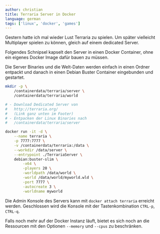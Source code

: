 ```yaml
---
author: christian
title: Terraria Server in Docker
language: german
tags: ['linux', 'docker', 'games']
---
```


Gestern hatte ich mal wieder Lust Terraria
zu spielen. Um später vielleicht Multiplayer
spielen zu können, gleich auf einem dedicated Server.

Folgendes Schnipsel kapselt den Server
in einen Docker Container, ohne ein eigenes
Docker Image dafür bauen zu müssen. 

Die Server Binaries und die Welt-Daten werden
einfach in einen Ordner entpackt und danach in
einen Debian Buster Container eingebunden und
gestartet.

```sh
mkdir -p \
    /containerdata/terraria/server \
    /containerdata/terraria/world

# - Download Dedicated Server von 
#   http://terraria.org/
#   (Link ganz unten im Footer)
# - Entpacken der Linux Binaries nach
#   /containerdata/terraria/server

docker run -it -d \
    --name terraria \
    -p 7777:7777 \
    -v /containerdata/terraria:/data \
    --workdir /data/server \
    --entrypoint ./TerrariaServer \
    debian:buster-slim \
        -x64 \
        -players 20 \
        -worldpath /data/world \
        -world /data/world/myworld.wld \
        -port 7777 \
        -autocreate 3 \
        -worldname myworld
```

Die Admin Konsole des Servers kann mit
`docker attach terraria` erreicht werden.
Geschlossen wird die Konsole mit der 
Tastenkombination `CTRL-p`, `CTRL-q`.

Falls noch mehr auf der Docker Instanz läuft,
bietet es sich noch an die Ressourcen mit den Optionen
`--memory` und `--cpus` zu beschränken.
